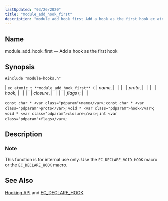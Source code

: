 ```yaml
---
lastUpdated: "03/26/2020"
title: "module_add_hook_first"
description: "module add hook first Add a hook as the first hook ec atomic t module add hook first name proto hook closure flags const char name const char proto void hook void closure int flags This function is for internal use only Use the EC DECLARE VOID HOOK macro or..."
---
```


<a name="apis.module_add_hook_first"></a> 
## Name

module_add_hook_first — Add a hook as the first hook

## Synopsis

`#include "module-hooks.h"`

| `ec_atomic_t **module_add_hook_first** (` | <var class="pdparam">name</var>, |   |
|   | <var class="pdparam">proto</var>, |   |
|   | <var class="pdparam">hook</var>, |   |
|   | <var class="pdparam">closure</var>, |   |
|   | <var class="pdparam">flags</var>`)`; |   |

`const char * <var class="pdparam">name</var>`;
`const char * <var class="pdparam">proto</var>`;
`void * <var class="pdparam">hook</var>`;
`void * <var class="pdparam">closure</var>`;
`int <var class="pdparam">flags</var>`;<a name="idp58018944"></a> 
## Description

### Note

This function is for internal use only. Use the `EC_DECLARE_VOID_HOOK` macro or the `EC_DECLARE_HOOK` macro.

<a name="idp58022000"></a> 
## See Also

[Hooking API](/momentum/3/3-api/arch-primary-apis#arch.hooking) and [EC_DECLARE_HOOK](/momentum/3/3-api/apis-ec-declare-hook)